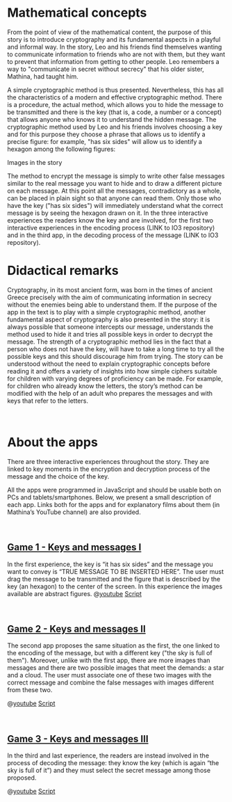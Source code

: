 # Mathematical concepts
From the point of view of the mathematical content, the purpose of this story is to introduce cryptography and its fundamental aspects in a playful and informal way. In the story, Leo and his friends find themselves wanting to communicate information to friends who are not with them, but they want to prevent that information from getting to other people. Leo remembers a way to "communicate in secret without secrecy" that his older sister, Mathina, had taught him.

A simple cryptographic method is thus presented. Nevertheless, this has all the characteristics of a modern and effective cryptographic method. There is a procedure, the actual method, which allows you to hide the message to be transmitted and there is the key (that is, a code, a number or a concept) that allows anyone who knows it to understand the hidden message. The cryptographic method used by Leo and his friends involves choosing a key and for this purpose they choose a phrase that allows us to identify a precise figure: for example, "has six sides" will allow us to identify a hexagon among the following figures:

Images in the story

The method to encrypt the message is simply to write other false messages similar to the real message you want to hide and to draw a different picture on each message. At this point all the messages, contradictory as a whole, can be placed in plain sight so that anyone can read them. Only those who have the key ("has six sides") will immediately understand what the correct message is by seeing the hexagon drawn on it. In the three interactive experiences the readers know the key and are involved, for the first two interactive experiences in the encoding process (LINK to IO3 repository) and in the third app, in the decoding process of the message (LINK to IO3 repository).

# Didactical remarks

Cryptography, in its most ancient form, was born in the times of ancient Greece precisely with the aim of communicating information in secrecy without the enemies being able to understand them. If the purpose of the app in the text is to play with a simple cryptographic method, another fundamental aspect of cryptography is also presented in the story: it is always possible that someone intercepts our message, understands the method used to hide it and tries all possible keys in order to decrypt the message. The strength of a cryptographic method lies in the fact that a person who does not have the key, will have to take a long time to try all the possible keys and this should discourage him from trying. The story can be understood without the need to explain cryptographic concepts before reading it and offers a variety of insights into how simple ciphers suitable for children with varying degrees of proficiency can be made. For example, for children who already know the letters, the story’s method can be modified with the help of an adult who prepares the messages and with keys that refer to the letters.

&nbsp;

# About the apps

There are three interactive experiences throughout the story. They are linked to key moments in the encryption and decryption process of the message and the choice of the key.

All the apps were programmed in JavaScript and should be usable both on PCs and tablets/smartphones.
Below, we present a small description of each app. Links both for the apps and for explanatory films about them (in Mathina’s YouTube channel) are also provided.

&nbsp;

## [Game 1 - Keys and messages I](https://hub.zabkar.net/story/mathina-wins-a-lot-of-new-toys/?actionLink=12)

In the first experience, the key is “it has six sides” and the message you want to convey is “TRUE MESSAGE TO BE INSERTED HERE”. The user must drag the message to be transmitted and the figure that is described by the key (an hexagon) to the center of the screen. In this experience the images available are abstract figures.
@[youtube](OYrrdu4y_7E?_align-center_)
[Script](/stories/bucca-1/transcripts/Script1.pdf)

&nbsp;

## [Game 2 - Keys and messages II](https://hub.zabkar.net/story/mathina-wins-a-lot-of-new-toys/?actionLink=12)

The second app proposes the same situation as the first, the one linked to the encoding of the message, but with a different key ("the sky is full of them"). Moreover, unlike with the first app, there are more images than messages and there are two possible images that meet the demands: a star and a cloud. The user must associate one of these two images with the correct message and combine the false messages with images different from these two.


@[youtube](OYrrdu4y_7E?_align-center_)
[Script](/stories/bucca-1/transcripts/Script2.pdf)

&nbsp;

## [Game 3 - Keys and messages III](https://hub.zabkar.net/story/mathina-wins-a-lot-of-new-toys/?actionLink=12)

In the third and last experience, the readers are instead involved in the process of decoding the message: they know the key (which is again “the sky is full of it”) and they must select the secret message among those proposed.

@[youtube](OYrrdu4y_7E?_align-center_)
[Script](/stories/bucca-1/transcripts/Script3.pdf)

&nbsp;

